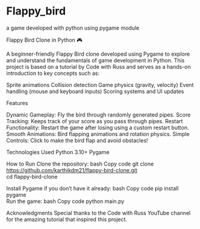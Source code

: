 # Flappy_bird
a game developed with python using pygame module


Flappy Bird Clone in Python 🎮

A beginner-friendly Flappy Bird clone developed using Pygame to explore and understand the fundamentals of game development in Python. This project is based on a tutorial by Code with Russ and serves as a hands-on introduction to key concepts such as:

  Sprite animations
  Collision detection
  Game physics (gravity, velocity)
  Event handling (mouse and keyboard inputs)
  Scoring systems and UI updates
  
Features

Dynamic Gameplay: Fly the bird through randomly generated pipes.
Score Tracking: Keeps track of your score as you pass through pipes.
Restart Functionality: Restart the game after losing using a custom restart button.
Smooth Animations: Bird flapping animations and rotation physics.
Simple Controls: Click to make the bird flap and avoid obstacles!


Technologies Used
Python 3.10+
Pygame


How to Run
Clone the repository:
bash
Copy code
git clone https://github.com/karthikdm21/flappy-bird-clone.git  
cd flappy-bird-clone  

Install Pygame if you don’t have it already:
bash
Copy code
pip install pygame  
Run the game:
bash
Copy code
python main.py

Acknowledgments
Special thanks to the Code with Russ YouTube channel for the amazing tutorial that inspired this project.
